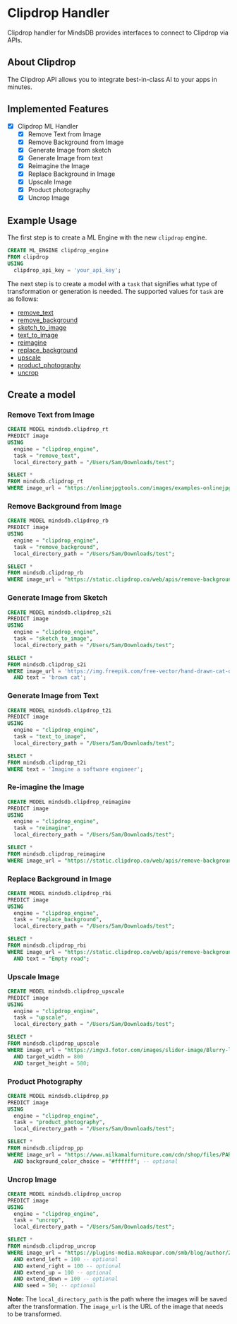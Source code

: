 # Clipdrop Handler

Clipdrop handler for MindsDB provides interfaces to connect to Clipdrop via APIs.

## About Clipdrop

The Clipdrop API allows you to integrate best-in-class AI to your apps in minutes.

## Implemented Features

- [x] Clipdrop ML Handler
  - [x] Remove Text from Image
  - [x] Remove Background from Image
  - [x] Generate Image from sketch
  - [x] Generate Image from text
  - [x] Reimagine the Image
  - [x] Replace Background in Image
  - [x] Upscale Image
  - [x] Product photography
  - [x] Uncrop Image

## Example Usage

The first step is to create a ML Engine with the new `clipdrop` engine.

~~~~sql
CREATE ML_ENGINE clipdrop_engine
FROM clipdrop
USING
  clipdrop_api_key = 'your_api_key';
~~~~


The next step is to create a model with a `task` that signifies what type of transformation or generation is needed. The supported values for `task` are as follows:

- [remove_text](#remove-text-from-image)
- [remove_background](#remove-background-from-image)
- [sketch_to_image](#generate-image-from-sketch)
- [text_to_image](#generate-image-from-text)
- [reimagine](#re-imagine-the-image)
- [replace_background](#replace-background-in-image)
- [upscale](#upscale-image)
- [product_photography](#product-photography)
- [uncrop](#uncrop-image)

## Create a model

### Remove Text from Image

~~~~sql
CREATE MODEL mindsdb.clipdrop_rt
PREDICT image
USING
  engine = "clipdrop_engine",
  task = "remove_text",
  local_directory_path = "/Users/Sam/Downloads/test";
~~~~

~~~~sql
SELECT *
FROM mindsdb.clipdrop_rt
WHERE image_url = "https://onlinejpgtools.com/images/examples-onlinejpgtools/calm-body-of-water-with-quote.jpg";
~~~~

### Remove Background from Image

~~~~sql
CREATE MODEL mindsdb.clipdrop_rb
PREDICT image
USING
  engine = "clipdrop_engine",
  task = "remove_background",
  local_directory_path = "/Users/Sam/Downloads/test";
~~~~

~~~~sql
SELECT *
FROM mindsdb.clipdrop_rb
WHERE image_url = "https://static.clipdrop.co/web/apis/remove-background/input.jpg";
~~~~

### Generate Image from Sketch

~~~~sql
CREATE MODEL mindsdb.clipdrop_s2i
PREDICT image
USING
  engine = "clipdrop_engine",
  task = "sketch_to_image",
  local_directory_path = "/Users/Sam/Downloads/test";
~~~~

~~~~sql
SELECT *
FROM mindsdb.clipdrop_s2i
WHERE image_url = 'https://img.freepik.com/free-vector/hand-drawn-cat-outline-illustration_23-2149266368.jpg'
  AND text = 'brown cat';
~~~~

### Generate Image from Text

~~~~sql
CREATE MODEL mindsdb.clipdrop_t2i
PREDICT image
USING
  engine = "clipdrop_engine",
  task = "text_to_image",
  local_directory_path = "/Users/Sam/Downloads/test";
~~~~

~~~~sql
SELECT *
FROM mindsdb.clipdrop_t2i
WHERE text = 'Imagine a software engineer';
~~~~

### Re-imagine the Image

~~~~sql
CREATE MODEL mindsdb.clipdrop_reimagine
PREDICT image
USING
  engine = "clipdrop_engine",
  task = "reimagine",
  local_directory_path = "/Users/Sam/Downloads/test";
~~~~

~~~~sql
SELECT *
FROM mindsdb.clipdrop_reimagine
WHERE image_url = "https://static.clipdrop.co/web/apis/remove-background/input.jpg";
~~~~

### Replace Background in Image

~~~~sql
CREATE MODEL mindsdb.clipdrop_rbi
PREDICT image
USING
  engine = "clipdrop_engine",
  task = "replace_background",
  local_directory_path = "/Users/Sam/Downloads/test";
~~~~

~~~~sql
SELECT *
FROM mindsdb.clipdrop_rbi
WHERE image_url = "https://static.clipdrop.co/web/apis/remove-background/input.jpg"
  AND text = "Empty road";
~~~~

### Upscale Image

~~~~sql
CREATE MODEL mindsdb.clipdrop_upscale
PREDICT image
USING
  engine = "clipdrop_engine",
  task = "upscale",
  local_directory_path = "/Users/Sam/Downloads/test";
~~~~

~~~~sql
SELECT *
FROM mindsdb.clipdrop_upscale
WHERE image_url = "https://imgv3.fotor.com/images/slider-image/Blurry-low-quality-female-portrait-picture.jpg"
  AND target_width = 800
  AND target_height = 580;
~~~~

### Product Photography

~~~~sql
CREATE MODEL mindsdb.clipdrop_pp
PREDICT image
USING
  engine = "clipdrop_engine",
  task = "product_photography",
  local_directory_path = "/Users/Sam/Downloads/test";
~~~~

~~~~sql
SELECT *
FROM mindsdb.clipdrop_pp
WHERE image_url = "https://www.nilkamalfurniture.com/cdn/shop/files/PARDSRDB_SRB_IVR_600x.jpg"
  AND background_color_choice = "#ffffff"; -- optional
~~~~

### Uncrop Image

~~~~sql
CREATE MODEL mindsdb.clipdrop_uncrop
PREDICT image
USING
  engine = "clipdrop_engine",
  task = "uncrop",
  local_directory_path = "/Users/Sam/Downloads/test";
~~~~

~~~~sql
SELECT *
FROM mindsdb.clipdrop_uncrop
WHERE image_url = "https://plugins-media.makeupar.com/smb/blog/author/2024-03-22/7777c9dc-8acf-4a5a-8580-6f8716f31b20.png"
  AND extend_left = 100 -- optional
  AND extend_right = 100 -- optional
  AND extend_up = 100 -- optional
  AND extend_down = 100 -- optional
  AND seed = 50; -- optional
~~~~

**Note:** The `local_directory_path` is the path where the images will be saved after the transformation. The `image_url` is the URL of the image that needs to be transformed.